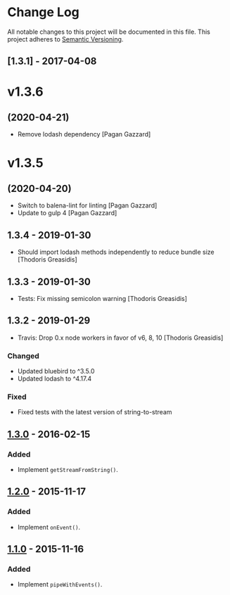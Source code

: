 # Change Log

All notable changes to this project will be documented in this file.
This project adheres to [Semantic Versioning](http://semver.org/).

## [1.3.1] - 2017-04-08

# v1.3.6
## (2020-04-21)

* Remove lodash dependency [Pagan Gazzard]

# v1.3.5
## (2020-04-20)

* Switch to balena-lint for linting [Pagan Gazzard]
* Update to gulp 4 [Pagan Gazzard]

## 1.3.4 - 2019-01-30

* Should import lodash methods independently to reduce bundle size [Thodoris Greasidis]

## 1.3.3 - 2019-01-30

* Tests: Fix missing semicolon warning [Thodoris Greasidis]

## 1.3.2 - 2019-01-29

* Travis: Drop 0.x node workers in favor of v6, 8, 10 [Thodoris Greasidis]

### Changed

- Updated bluebird to ^3.5.0
- Updated lodash to ^4.17.4

### Fixed

- Fixed tests with the latest version of string-to-stream

## [1.3.0] - 2016-02-15

### Added

- Implement `getStreamFromString()`.

## [1.2.0] - 2015-11-17

### Added

- Implement `onEvent()`.

## [1.1.0] - 2015-11-16

### Added

- Implement `pipeWithEvents()`.

[1.4.0]: https://github.com/jviotti/rindle/compare/v1.3.0...v1.4.0
[1.3.0]: https://github.com/jviotti/rindle/compare/v1.2.0...v1.3.0
[1.2.0]: https://github.com/jviotti/rindle/compare/v1.1.0...v1.2.0
[1.1.0]: https://github.com/jviotti/rindle/compare/v1.0.0...v1.1.0

